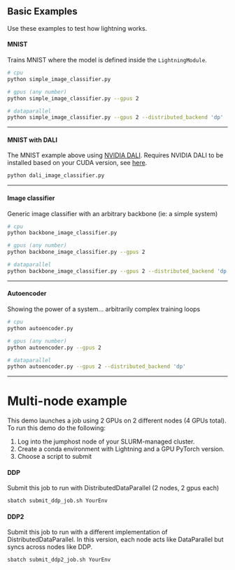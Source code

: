 ## Basic Examples
Use these examples to test how lightning works.

#### MNIST
Trains MNIST where the model is defined inside the `LightningModule`.
```bash
# cpu
python simple_image_classifier.py

# gpus (any number)
python simple_image_classifier.py --gpus 2

# dataparallel
python simple_image_classifier.py --gpus 2 --distributed_backend 'dp'
```

---
#### MNIST with DALI
The MNIST example above using [NVIDIA DALI](https://developer.nvidia.com/DALI).
Requires NVIDIA DALI to be installed based on your CUDA version, see [here](https://docs.nvidia.com/deeplearning/dali/user-guide/docs/installation.html).
```bash
python dali_image_classifier.py
```

---
#### Image classifier
Generic image classifier with an arbitrary backbone (ie: a simple system)
```bash
# cpu
python backbone_image_classifier.py

# gpus (any number)
python backbone_image_classifier.py --gpus 2

# dataparallel
python backbone_image_classifier.py --gpus 2 --distributed_backend 'dp'
```

---
#### Autoencoder
Showing the power of a system... arbitrarily complex training loops
```bash
# cpu
python autoencoder.py

# gpus (any number)
python autoencoder.py --gpus 2

# dataparallel
python autoencoder.py --gpus 2 --distributed_backend 'dp'
```
---
# Multi-node example

This demo launches a job using 2 GPUs on 2 different nodes (4 GPUs total).
To run this demo do the following:

1. Log into the jumphost node of your SLURM-managed cluster.
2. Create a conda environment with Lightning and a GPU PyTorch version.
3. Choose a script to submit

#### DDP
Submit this job to run with DistributedDataParallel (2 nodes, 2 gpus each)
```bash
sbatch submit_ddp_job.sh YourEnv
```

#### DDP2
Submit this job to run with a different implementation of DistributedDataParallel.
In this version, each node acts like DataParallel but syncs across nodes like DDP.
```bash
sbatch submit_ddp2_job.sh YourEnv
```
